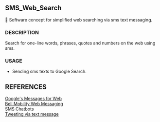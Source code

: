 ## SMS_Web_Search

📱 Software concept for simplified web searching via sms text messaging.

### DESCRIPTION

Search for one-line words, phrases, quotes and numbers on the web using sms.

### USAGE

- Sending sms texts to Google Search.

## REFERENCES

[Google's Messages for Web](https://messages.google.com/web/authentication)
<br />
[Bell Mobility Web Messaging](https://txt.bell.ca/en)
<br />
[SMS Chatbots](https://chatimize.com/sms-chatbots/)
<br />
[Tweeting via text message](https://auxmode.com/support-knowledge-base/tweeting-via-text-message/#:~:text=If%20you%20add%20your%20mobile,a%20short%20or%20long%20code.)
<br />
